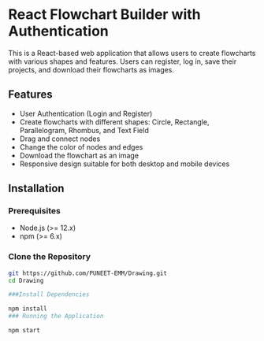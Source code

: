 # React Flowchart Builder with Authentication

This is a React-based web application that allows users to create flowcharts with various shapes and features. Users can register, log in, save their projects, and download their flowcharts as images.

## Features

- User Authentication (Login and Register)
- Create flowcharts with different shapes: Circle, Rectangle, Parallelogram, Rhombus, and Text Field
- Drag and connect nodes
- Change the color of nodes and edges
- Download the flowchart as an image
- Responsive design suitable for both desktop and mobile devices

## Installation

### Prerequisites

- Node.js (>= 12.x)
- npm (>= 6.x)

### Clone the Repository

```sh
git https://github.com/PUNEET-EMM/Drawing.git
cd Drawing

###Install Dependencies

npm install
### Running the Application

npm start



